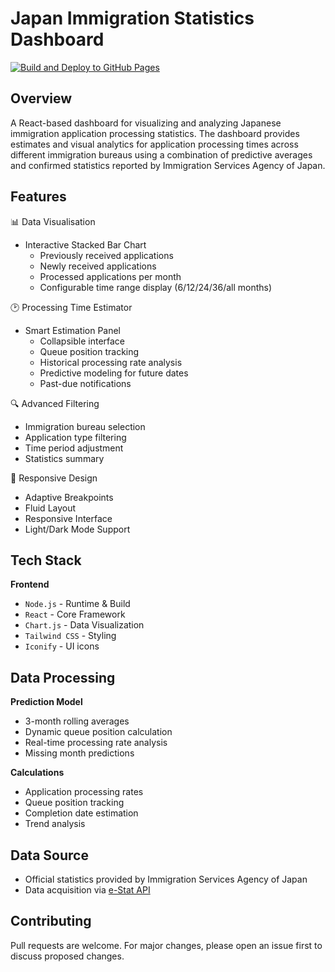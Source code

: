 # Japan Immigration Statistics Dashboard
[![Build and Deploy to GitHub Pages](https://github.com/RetroHazard/JP_Immigration_Dashboard/actions/workflows/build.yaml/badge.svg)](https://github.com/RetroHazard/JP_Immigration_Dashboard/actions/workflows/build.yaml)

## Overview

A React-based dashboard for visualizing and analyzing Japanese immigration application processing statistics. The
dashboard provides estimates and visual analytics for application processing times across different immigration bureaus
using a combination of predictive averages and confirmed statistics reported by Immigration Services Agency of Japan.

## Features

:bar_chart: Data Visualisation

- Interactive Stacked Bar Chart
    + Previously received applications
    + Newly received applications
    + Processed applications per month
    + Configurable time range display (6/12/24/36/all months)

:clock2: Processing Time Estimator

- Smart Estimation Panel
    + Collapsible interface
    + Queue position tracking
    + Historical processing rate analysis
    + Predictive modeling for future dates
    + Past-due notifications

:mag: Advanced Filtering

- Immigration bureau selection
- Application type filtering
- Time period adjustment
- Statistics summary

:iphone: Responsive Design

- Adaptive Breakpoints
- Fluid Layout
- Responsive Interface
- Light/Dark Mode Support

## Tech Stack

**Frontend**

- `Node.js` - Runtime & Build
- `React` - Core Framework
- `Chart.js` - Data Visualization
- `Tailwind CSS` - Styling
- `Iconify` - UI icons

## Data Processing

**Prediction Model**

- 3-month rolling averages
- Dynamic queue position calculation
- Real-time processing rate analysis
- Missing month predictions

**Calculations**

- Application processing rates
- Queue position tracking
- Completion date estimation
- Trend analysis

## Data Source

- Official statistics provided by Immigration Services Agency of Japan 
- Data acquisition via [e-Stat API](https://www.e-stat.go.jp/)

## Contributing

Pull requests are welcome. For major changes, please open an issue first to discuss proposed changes.